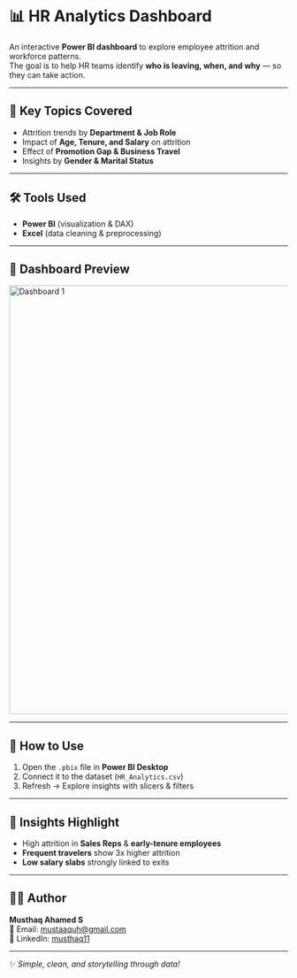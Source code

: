 # 📊 HR Analytics Dashboard

An interactive **Power BI dashboard** to explore employee attrition and workforce patterns.  
The goal is to help HR teams identify **who is leaving, when, and why** — so they can take action.  

---

## 🔎 Key Topics Covered
- Attrition trends by **Department & Job Role**  
- Impact of **Age, Tenure, and Salary** on attrition  
- Effect of **Promotion Gap & Business Travel**  
- Insights by **Gender & Marital Status**  

---

## 🛠️ Tools Used
- **Power BI** (visualization & DAX)  
- **Excel** (data cleaning & preprocessing)  

---

## 📸 Dashboard Preview
<img width="1385" height="775" alt="Dashboard 1" src="https://github.com/user-attachments/assets/e06746b4-38a7-41d4-aefb-f8f6f8c5296c" />


---

## 🚀 How to Use
1. Open the `.pbix` file in **Power BI Desktop**  
2. Connect it to the dataset (`HR_Analytics.csv`)  
3. Refresh → Explore insights with slicers & filters  

---

## 📌 Insights Highlight
- High attrition in **Sales Reps** & **early-tenure employees**  
- **Frequent travelers** show 3x higher attrition  
- **Low salary slabs** strongly linked to exits  

---

## 👨‍💻 Author
**Musthaq Ahamed S**  
📧 Email: mustaaquh@gmail.com  
💼 LinkedIn: [musthaq11](https://linkedin.com/in/musthaq11)  

---
✨ *Simple, clean, and storytelling through data!*  
